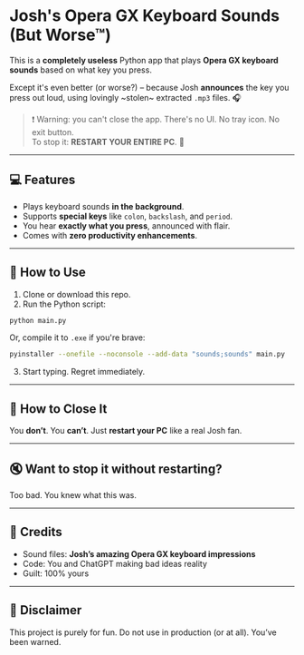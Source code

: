 
# Josh's Opera GX Keyboard Sounds (But Worse™)

This is a **completely useless** Python app that plays **Opera GX keyboard sounds** based on what key you press.

Except it's even better (or worse?) – because Josh **announces** the key you press out loud, using lovingly ~stolen~ extracted `.mp3` files. 🎧

> ❗ Warning: you can't close the app. There's no UI. No tray icon. No exit button.  
> To stop it: **RESTART YOUR ENTIRE PC**. 🤭

---

## 💻 Features

- Plays keyboard sounds **in the background**.
- Supports **special keys** like `colon`, `backslash`, and `period`.
- You hear **exactly what you press**, announced with flair.
- Comes with **zero productivity enhancements**.

---

## 🚀 How to Use

1. Clone or download this repo.
2. Run the Python script:

```bash
python main.py
````

Or, compile it to `.exe` if you're brave:

```bash
pyinstaller --onefile --noconsole --add-data "sounds;sounds" main.py
```

3. Start typing. Regret immediately.

---

## 🛑 How to Close It

You **don’t**.
You **can’t**.
Just **restart your PC** like a real Josh fan.

---

## 🔇 Want to stop it without restarting?

Too bad. You knew what this was.

---

## 🐢 Credits

* Sound files: **Josh’s amazing Opera GX keyboard impressions**
* Code: You and ChatGPT making bad ideas reality
* Guilt: 100% yours

---

## 🧼 Disclaimer

This project is purely for fun.
Do not use in production (or at all).
You’ve been warned.
